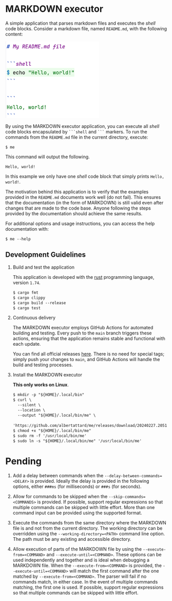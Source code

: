 # MARKDOWN executor

A simple application that parses markdown files and executes the _shell_ code
blocks. Consider a markdown file, named `README.md`, with the following content:

![README.md](./assets/images/README.md.png)

By using the MARKDOWN executor application, you can execute all _shell_ code
blocks encapsulated by ` ```shell ` and ` ``` ` markers. To run the commands
from the `README.md` file in the current directory, execute:

```shell
$ me
```

This command will output the following.

```
Hello, world!
```

In this example we only have one _shell_ code block that simply prints
`Hello, world!`.

The motivation behind this application is to verify that the examples provided
in the `README.md` documents work well (do not fail). This ensures that the
documentation (in the form of MARKDOWN) is still valid even after changes that
are made to the code base. Anyone following the steps provided by the
documentation should achieve the same results.

For additional options and usage instructions, you can access the help
documentation with:

```shell
$ me --help
```

## Development Guidelines

1. Build and test the application

   This application is developed with the
   [rust](https://www.rust-lang.org/tools/install) programming language, version
   `1.74`.

   ```shell
   $ cargo fmt
   $ cargo clippy
   $ cargo build --release
   $ cargo test
   ```

2. Continuous delivery

   The MARKDOWN executor employs GitHub Actions for automated building and
   testing. Every push to the `main` branch triggers these actions, ensuring
   that the application remains stable and functional with each update.

   You can find all official releases
   [here](https://github.com/albertattard/me/releases). There is no need for
   special tags; simply push your changes to `main`, and GitHub Actions will
   handle the build and testing processes.

3. Install the MARKDOWN executor

   **This only works on Linux**.

   ```shell
   $ mkdir -p "${HOME}/.local/bin"
   $ curl \
     --silent \
     --location \
     --output "${HOME}/.local/bin/me" \
     'https://github.com/albertattard/me/releases/download/20240227.205131/me'
   $ chmod +x "${HOME}/.local/bin/me"
   $ sudo rm -f '/usr/local/bin/me'
   $ sudo ln -s "${HOME}/.local/bin/me" '/usr/local/bin/me'
   ```

# Pending

1. Add a delay between commands when the `--delay-between-commands=<DELAY>` is
   provided. Ideally the delay is provided in the following options, either
   `###ms` (for milliseconds) or `###s` (for seconds).

2. Allow for commands to be skipped when the `--skip-commands=<COMMANDS>` is
   provided. If possible, support regular expressions so that multiple commands
   can be skipped with little effort. More than one command input can be
   provided using the supported format.

3. Execute the commands from the same directory where the MARKDOWN file is and
   not from the current directory. The working directory can be overridden using
   the `--working-directory=<PATH>` command line option. The path must be any
   existing and accessible directory.

4. Allow execution of parts of the MARKDOWN file by using the
   `--execute-from=<COMMAND>` and `--execute-until=<COMMAND>`. These options can
   be used independently and together and is ideal when debugging a MARKDOWN
   file. When the `--execute-from=<COMMAND>` is provided, the
   `--execute-until=<COMMAND>` will match the first command after the one
   matched by `--execute-from=<COMMAND>`. The parser will fail if no commands
   match, in either case. In the event of multiple commands matching, the first
   one is used. If possible, support regular expressions so that multiple
   commands can be skipped with little effort.
